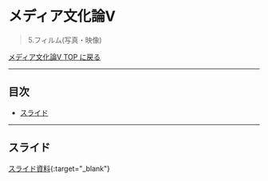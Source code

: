 # メディア文化論V<!-- omit in toc -->
>  5.フィルム(写真・映像)

[メディア文化論V TOP に戻る](./index.md)

---
## 目次<!-- omit in toc -->
- [スライド](#スライド)


---

## スライド

[スライド資料](./mct5_05slide.pdf){:target="_blank"}

